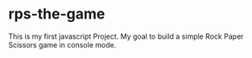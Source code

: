 # rps-the-game
This is my first javascript Project. My goal to build a simple Rock Paper Scissors game in console mode.
